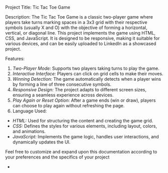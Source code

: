 Project Title: Tic Tac Toe Game

Description:
The Tic Tac Toe Game is a classic two-player game where players take turns marking spaces in a 3x3 grid with their respective symbols (usually X and O) with the objective of forming a horizontal, vertical, or diagonal line. This project implements the game using HTML, CSS, and JavaScript. It is designed to be responsive, making it suitable for various devices, and can be easily uploaded to LinkedIn as a showcased project.

Features:
1. *Two-Player Mode:* Supports two players taking turns to play the game.
2. *Interactive Interface:* Players can click on grid cells to make their moves.
3. *Winning Detection:* The game automatically detects when a player wins by forming a line of three consecutive symbols.
4. *Responsive Design:* The project adapts to different screen sizes, ensuring a seamless experience across devices.
5. *Play Again or Reset Option:* After a game ends (win or draw), players can choose to play again without refreshing the page.
6. Language Used:
- *HTML:* Used for structuring the content and creating the game grid.
- *CSS:* Defines the styles for various elements, including layout, colors, and animations.
- *JavaScript:* Implements the game logic, handles user interactions, and dynamically updates the UI.

Feel free to customize and expand upon this documentation according to your preferences and the specifics of your project

- 

